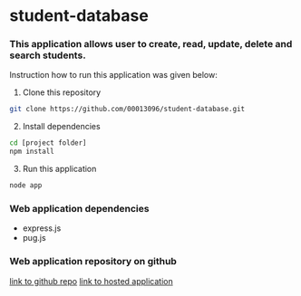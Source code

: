 # student-database


### This application allows user to create, read, update, delete and search students.

Instruction how to run this application was given below:

1. Clone this repository
```bash
git clone https://github.com/00013096/student-database.git
```

2. Install dependencies
```bash
cd [project folder]
npm install
```

3. Run this application
```bash
node app
```

### Web application dependencies

- express.js
- pug.js

### Web application repository on github

[link to github repo](https://github.com/00013096/student-database.git)
[link to hosted application](https://verbose-iodized-era.glitch.me/)